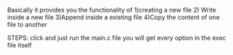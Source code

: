 Basically it provides you the functionality of 
1)creating a new file
2) Write inside a new file
3)Append inside a existing file
4)Copy the content of one file to another

STEPS:
click and just run the main.c file 
you will get every option in the exec file itself
